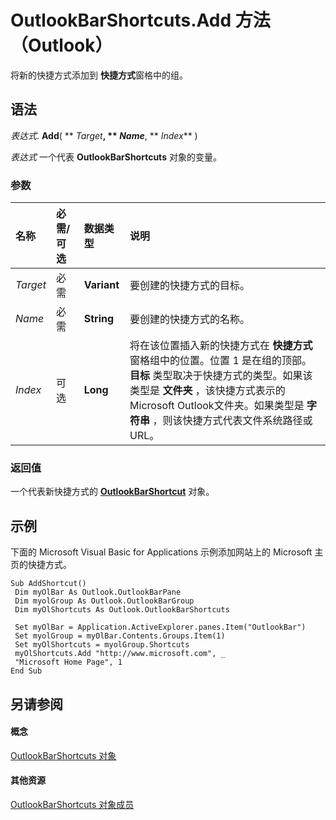 
# OutlookBarShortcuts.Add 方法 （Outlook）

将新的快捷方式添加到 **快捷方式**窗格中的组。


## 语法

 _表达式_. **Add**( ** _Target_**, ** _Name_**, ** _Index_** )

 _表达式_ 一个代表 **OutlookBarShortcuts** 对象的变量。


### 参数



|**名称**|**必需/可选**|**数据类型**|**说明**|
|:-----|:-----|:-----|:-----|
| _Target_|必需|**Variant**|要创建的快捷方式的目标。|
| _Name_|必需|**String**|要创建的快捷方式的名称。|
| _Index_|可选|**Long**|将在该位置插入新的快捷方式在 **快捷方式**窗格组中的位置。位置 1 是在组的顶部。 **目标** 类型取决于快捷方式的类型。如果该类型是 **文件夹** ，该快捷方式表示的Microsoft Outlook文件夹。如果类型是 **字符串** ，则该快捷方式代表文件系统路径或 URL。|

### 返回值

一个代表新快捷方式的  **[OutlookBarShortcut](fae05770-1b06-1ddd-e2db-8428e64bd1e2.md)** 对象。


## 示例

下面的 Microsoft Visual Basic for Applications 示例添加网站上的 Microsoft 主页的快捷方式。


```
Sub AddShortcut() 
 Dim myOlBar As Outlook.OutlookBarPane 
 Dim myolGroup As Outlook.OutlookBarGroup 
 Dim myOlShortcuts As Outlook.OutlookBarShortcuts 
 
 Set myOlBar = Application.ActiveExplorer.panes.Item("OutlookBar") 
 Set myolGroup = myOlBar.Contents.Groups.Item(1) 
 Set myOlShortcuts = myolGroup.Shortcuts 
 myOlShortcuts.Add "http://www.microsoft.com", _ 
 "Microsoft Home Page", 1 
End Sub 

```


## 另请参阅


#### 概念


[OutlookBarShortcuts 对象](5ee9f085-d2fe-c949-9edc-ad073801ea77.md)
#### 其他资源


[OutlookBarShortcuts 对象成员](1e21d953-b30b-35fa-d996-44c431a3b5c3.md)
